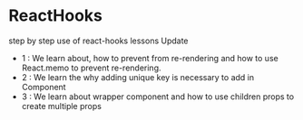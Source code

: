 # ReactHooks
step by step use of react-hooks lessons Update 

- 1 : We learn about, how to prevent from re-rendering and how to use React.memo to prevent re-rendering.
- 2 : We learn the why adding unique key is necessary to add in Component
- 3 : We learn about wrapper component and how to use children props to create multiple props
